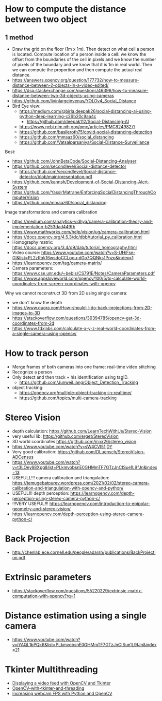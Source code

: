 # How to compute the distance between two object 

## 1 method 

- Draw the grid on the floor (1m x 1m). Then detect on what cell a person is located. Compute location of a person inside a cell: we know the offset from the boundaries of the cell in pixels and we know the number of pixels of the boundary and we know that it is 1m in real world. Then we can compute the proportion and then compute the actual real distance.  
- https://answers.opencv.org/question/177732/how-to-measure-distance-between-2-objects-in-a-video-edited/
- https://dsp.stackexchange.com/questions/46399/how-to-measure-distance-between-two-3d-objects-using-cameras
- https://github.com/livinlargeinvenus/YOLOv4_Social_Distance
- Bird Eye view: 
  - https://medium.com/@birla.deepak26/social-distancing-ai-using-python-deep-learning-c26b20c9aa4c
    - https://github.com/deepak112/Social-Distancing-AI
  - https://www.ncbi.nlm.nih.gov/pmc/articles/PMC8249827/
  - https://github.com/basileroth75/covid-social-distancing-detection
  - https://github.com/mmaaz60/social_distancing
  - https://github.com/Vatsalparsaniya/Social-Distance-Surveillance

Best: 
- https://github.com/JohnBetaCode/Social-Distancing-Analyser
- https://github.com/secondlevel/Social-distance-detector
  - https://github.com/secondlevel/Social-distance-detector/blob/main/presentation.pdf
- https://github.com/kannsh/Development-of-Social-Distancing-Alert-System
- https://github.com/YassirMatrane/EnforcingSocialDistancingThroughComputerVision
- https://github.com/mmaaz60/social_distancing


Image transformations and camera calibration
- https://medium.com/analytics-vidhya/camera-calibration-theory-and-implementation-b253dad449fb
- https://www.mathworks.com/help/vision/ug/camera-calibration.html
- https://docs.opencv.org/4.5.3/dc/dbb/tutorial_py_calibration.html
- Homography matrix: https://docs.opencv.org/3.4/d9/dab/tutorial_homography.html
- Video course: https://www.youtube.com/watch?v=S-UHiFsn-GI&list=PL2zRqk16wsdoCCLpou-dGo7QQNks1Ppzo&index=1
- https://learnopencv.com/tag/camera-matrix/
- Camera parameters: https://www.cse.unr.edu/~bebis/CS791E/Notes/CameraParameters.pdf
- https://www.appsloveworld.com/opencv/100/5/to-calculate-world-coordinates-from-screen-coordinates-with-opencv

Why we cannot reconstruct 3D from 2D using single camera: 
- we don't know the depth
- https://www.quora.com/How-should-I-do-back-projections-from-2D-images-to-3D
- https://stackoverflow.com/questions/39394785/opencv-get-3d-coordinates-from-2d
- https://www.fdxlabs.com/calculate-x-y-z-real-world-coordinates-from-a-single-camera-using-opencv/
# How to track person

- Merge frames of both cameras into one frame: real-time video stitching
- Recognize a person
- Only detect and then track + his identification using tagID.
  - https://github.com/JunweiLiang/Object_Detection_Tracking
- object tracking:
  - https://opencv.org/multiple-object-tracking-in-realtime/
  - https://github.com/topics/multi-camera-tracking

# Stereo Vision

- depth calculation: https://github.com/LearnTechWithUs/Stereo-Vision
- very useful lib: https://github.com/erget/StereoVision
- 3D world coordinates https://github.com/mixr26/stereo_vision
- https://www.youtube.com/watch?v=sW4CVI51jDY
- Very good calibration: https://github.com/DLuensch/StereoVision-ADCensus
- https://www.youtube.com/watch?v=t3LOey68Xpg&list=PLkmvobsnE0GHMmTF7GTzJnCISue1L9fJn&index=13
- USEFULL!!! camera calibration and triangulation: https://temugebatpurev.wordpress.com/2021/02/02/stereo-camera-calibration-and-triangulation-with-opencv-and-python/
- USEFUL!!! depth perception: https://learnopencv.com/depth-perception-using-stereo-camera-python-c/
- !!!VERY USEFUL!!! https://learnopencv.com/introduction-to-epipolar-geometry-and-stereo-vision/
- https://learnopencv.com/depth-perception-using-stereo-camera-python-c/

# Back Projection

- http://chenlab.ece.cornell.edu/people/adarsh/publications/BackProjection.pdf

# Extrinsic parameters

- https://stackoverflow.com/questions/55220229/extrinsic-matrix-computation-with-opencv?rq=1

# Distance estimation using a single camera

- https://www.youtube.com/watch?v=iYAQL1bPQk8&list=PLkmvobsnE0GHMmTF7GTzJnCISue1L9fJn&index=21

# Tkinter Multithreading

- [Displaying a video feed with OpenCV and Tkinter](https://pyimagesearch.com/2016/05/30/displaying-a-video-feed-with-opencv-and-tkinter/)
- [OpenCV-with-tkinter-and-threading](https://github.com/informramiz/OpenCV-with-tkinter-and-threading/blob/master/GUI.py)
- [Increasing webcam FPS with Python and OpenCV](https://pyimagesearch.com/2015/12/21/increasing-webcam-fps-with-python-and-opencv/)
